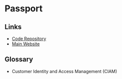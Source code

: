 # Passport

## Links

- [Code Repository](https://github.com/jaredhanson/passport)
- [Main Website](https://passportjs.org)

## Glossary

- Customer Identity and Access Management (CIAM)

